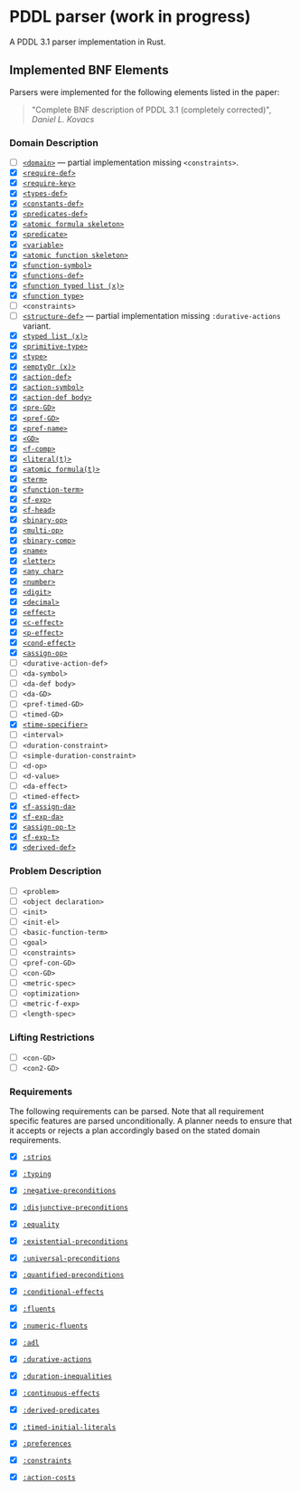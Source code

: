 # PDDL parser (work in progress)

A PDDL 3.1 parser implementation in Rust.

## Implemented BNF Elements

Parsers were implemented for the following elements
listed in the paper:

> "Complete BNF description of PDDL 3.1 (completely corrected)",
> _Daniel L. Kovacs_

### Domain Description

- [ ] [`<domain>`](src/parsers/domain.rs) — partial implementation missing `<constraints>`.
- [x] [`<require-def>`](src/parsers/predicates_def.rs)
- [x] [`<require-key>`](src/parsers/requirements.rs)
- [x] [`<types-def>`](src/parsers/types_def.rs)
- [x] [`<constants-def>`](src/parsers/constants_def.rs)
- [x] [`<predicates-def>`](src/parsers/predicates_def.rs)
- [x] [`<atomic formula skeleton>`](src/parsers/atomic_formula_skeleton.rs)
- [x] [`<predicate>`](src/parsers/predicate.rs)
- [x] [`<variable>`](src/parsers/variable.rs)
- [x] [`<atomic function skeleton>`](src/parsers/atomic_formula_skeleton.rs)
- [x] [`<function-symbol>`](src/parsers/function_symbol.rs)
- [x] [`<functions-def>`](src/parsers/functions_def.rs)
- [x] [`<function typed list (x)>`](src/parsers/function_typed_list.rs)
- [x] [`<function type>`](src/parsers/function_type.rs)
- [ ] `<constraints>`
- [ ] [`<structure-def>`](src/parsers/structure_def.rs) — partial implementation missing `:durative-actions` variant.
- [x] [`<typed list (x)>`](src/parsers/typed_list.rs)
- [x] [`<primitive-type>`](src/parsers/primitive_type.rs)
- [x] [`<type>`](src/parsers/type.rs)
- [x] [`<emptyOr (x)>`](src/parsers/empty_or.rs)
- [x] [`<action-def>`](src/parsers/action_def.rs)
- [x] [`<action-symbol>`](src/parsers/action_symbol.rs)
- [x] [`<action-def body>`](src/parsers/action_def.rs)
- [x] [`<pre-GD>`](src/parsers/pre_gd.rs)
- [x] [`<pref-GD>`](src/parsers/pref_gd.rs)
- [x] [`<pref-name>`](src/parsers/pref_name.rs)
- [x] [`<GD>`](src/parsers/gd.rs)
- [x] [`<f-comp>`](src/parsers/f_comp.rs)
- [x] [`<literal(t)>`](src/parsers/literal.rs)
- [x] [`<atomic formula(t)>`](src/parsers/atomic_formula.rs)
- [x] [`<term>`](src/parsers/term.rs)
- [x] [`<function-term>`](src/parsers/function_term.rs)
- [x] [`<f-exp>`](src/parsers/f_exp.rs)
- [x] [`<f-head>`](src/parsers/f_head.rs)
- [x] [`<binary-op>`](src/parsers/binary_op.rs)
- [x] [`<multi-op>`](src/parsers/multi_op.rs)
- [x] [`<binary-comp>`](src/parsers/binary_comp.rs)
- [x] [`<name>`](src/parsers/name.rs)
- [x] [`<letter>`](src/parsers/name.rs)
- [x] [`<any char>`](src/parsers/name.rs)
- [x] [`<number>`](src/parsers/number.rs)
- [x] [`<digit>`](src/parsers/number.rs)
- [x] [`<decimal>`](src/parsers/number.rs)
- [x] [`<effect>`](src/parsers/effect.rs)
- [x] [`<c-effect>`](src/parsers/c_effect.rs)
- [x] [`<p-effect>`](src/parsers/p_effect.rs)
- [x] [`<cond-effect>`](src/parsers/cond_effect.rs)
- [x] [`<assign-op>`](src/parsers/assign_op.rs)
- [ ] `<durative-action-def>`
- [ ] `<da-symbol>`
- [ ] `<da-def body>`
- [ ] `<da-GD>`
- [ ] `<pref-timed-GD>`
- [ ] `<timed-GD>`
- [x] [`<time-specifier>`](src/parsers/time_specifier.rs)
- [ ] `<interval>`
- [ ] `<duration-constraint>`
- [ ] `<simple-duration-constraint>`
- [ ] `<d-op>`
- [ ] `<d-value>`
- [ ] `<da-effect>`
- [ ] `<timed-effect>`
- [x] [`<f-assign-da>`](src/parsers/f_assign_da.rs)
- [x] [`<f-exp-da>`](src/parsers/f_exp_da.rs)
- [x] [`<assign-op-t>`](src/parsers/assign_op_t.rs)
- [x] [`<f-exp-t>`](src/parsers/f_exp_t.rs)
- [x] [`<derived-def>`](src/parsers/derived_predicate.rs)

### Problem Description

- [ ] `<problem>`
- [ ] `<object declaration>`
- [ ] `<init>`
- [ ] `<init-el>`
- [ ] `<basic-function-term>`
- [ ] `<goal>`
- [ ] `<constraints>`
- [ ] `<pref-con-GD>`
- [ ] `<con-GD>`
- [ ] `<metric-spec>`
- [ ] `<optimization>`
- [ ] `<metric-f-exp>`
- [ ] `<length-spec>`

### Lifting Restrictions

- [ ] `<con-GD>`
- [ ] `<con2-GD>`

### Requirements

The following requirements can be parsed. Note that all
requirement specific features are parsed unconditionally. 
A planner needs to ensure that it accepts or rejects a 
plan accordingly based on the stated domain requirements.

- [x] [`:strips`](src/parsers/requirements.rs)
- [x] [`:typing`](src/parsers/requirements.rs)
- [x] [`:negative-preconditions`](src/parsers/requirements.rs)
- [x] [`:disjunctive-preconditions`](src/parsers/requirements.rs)
- [x] [`:equality`](src/parsers/requirements.rs)
- [x] [`:existential-preconditions`](src/parsers/requirements.rs)
- [x] [`:universal-preconditions`](src/parsers/requirements.rs)
- [x] [`:quantified-preconditions`](src/parsers/requirements.rs)
- [x] [`:conditional-effects`](src/parsers/requirements.rs)
- [x] [`:fluents`](src/parsers/requirements.rs)
- [x] [`:numeric-fluents`](src/parsers/requirements.rs)
- [x] [`:adl`](src/parsers/requirements.rs)
- [x] [`:durative-actions`](src/parsers/requirements.rs)
- [x] [`:duration-inequalities`](src/parsers/requirements.rs)
- [x] [`:continuous-effects`](src/parsers/requirements.rs)
- [x] [`:derived-predicates`](src/parsers/requirements.rs)
- [x] [`:timed-initial-literals`](src/parsers/requirements.rs)
- [x] [`:preferences`](src/parsers/requirements.rs)
- [x] [`:constraints`](src/parsers/requirements.rs)
- [x] [`:action-costs`](src/parsers/requirements.rs)

